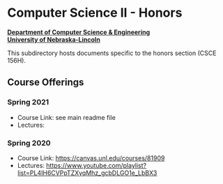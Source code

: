 # Computer Science II - Honors
**[Department of Computer Science & Engineering](https://cse.unl.edu)**  
**[University of Nebraska-Lincoln](https://unl.edu)**

This subdirectory hosts documents specific to the honors section 
(CSCE 156H).

## Course Offerings

### Spring 2021

- Course Link: see main readme file
- Lectures: 

### Spring 2020

- Course Link: https://canvas.unl.edu/courses/81909
- Lectures: https://www.youtube.com/playlist?list=PL4IH6CVPpTZXyqMhz_gcbDLGO1e_LbBX3
